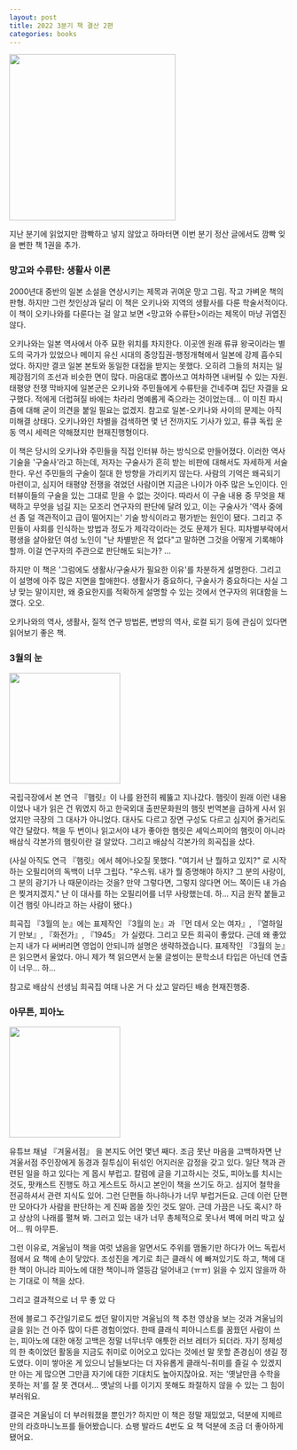 ```yaml
---
layout: post
title: 2022 3분기 책 결산 2편
categories: books
---
```


<img src="{{ site.baseurl }}/thumbnails/221013_books/망고와수류탄.jpeg" width="300" />

지난 분기에 읽었지만 깜빡하고 넣지 않았고 하마터면 이번 분기 정산 글에서도 깜빡 잊을 뻔한 책 1권을 추가.

### 망고와 수류탄: 생활사 이론

2000년대 중반의 일본 소설을 연상시키는 제목과 귀여운 망고 그림. 작고 가벼운 책의 판형. 하지만 그런 첫인상과 달리 이 책은 오키나와 지역의 생활사를 다룬 학술서적이다. 이 책이 오키나와를 다룬다는 걸 알고 보면 <망고와 수류탄>이라는 제목이 마냥 귀엽진 않다. 

오키나와는 일본 역사에서 아주 묘한 위치를 차지한다. 이곳엔 원래 류큐 왕국이라는 별도의 국가가 있었으나 메이지 유신 시대의 중앙집권-행정개혁에서 일본에 강제 흡수되었다. 하지만 결코 일본 본토와 동일한 대접을 받지는 못했다. 오히려 그들의 처지는 일제강점기의 조선과 비슷한 면이 많다. 마음대로 뽑아쓰고 여차하면 내버릴 수 있는 자원. 태평양 전쟁 막바지에 일본군은 오키나와 주민들에게 수류탄을 건네주며 집단 자결을 요구했다. 적에게 더럽혀질 바에는 차라리 명예롭게 죽으라는 것이었는데... 이 미친 파시즘에 대해 굳이 의견을 붙일 필요는 없겠지. 참고로 일본-오키나와 사이의 문제는 아직 미해결 상태다. 오키나와인 차별을 검색하면 몇 년 전까지도 기사가 있고, 류큐 독립 운동 역시 세력은 약해졌지만 현재진행형이다.

이 책은 당시의 오키나와 주민들을 직접 인터뷰 하는 방식으로 만들어졌다. 이러한 역사 기술을 '구술사'라고 하는데, 저자는 구술사가 흔히 받는 비판에 대해서도 자세하게 서술한다. 우선 주민들의 구술이 절대 한 방향을 가리키지 않는다. 사람의 기억은 왜곡되기 마련이고, 심지어 태평양 전쟁을 겪었던 사람이면 지금은 나이가 아주 많은 노인이다. 인터뷰이들의 구술을 있는 그대로 믿을 수 없는 것이다. 따라서 이 구술 내용 중 무엇을 채택하고 무엇을 넘길 지는 모조리 연구자의 판단에 달려 있고, 이는 구술사가 '역사 중에선 좀 덜 객관적이고 급이 떨어지는' 기술 방식이라고 평가받는 원인이 됐다. 그리고 주민들이 사회를 인식하는 방법과 정도가 제각각이라는 것도 문제가 된다. 피차별부락에서 평생을 살아왔던 여성 노인이 "난 차별받은 적 없다"고 말하면 그것을 어떻게 기록해야 할까. 이걸 연구자의 주관으로 판단해도 되는가? ... 

하지만 이 책은 '그럼에도 생활사/구술사가 필요한 이유'를 차분하게 설명한다. 그리고 이 설명에 아주 많은 지면을 할애한다. 생활사가 중요하다, 구술사가 중요하다는 사실 그냥 맞는 말이지만, 왜 중요한지를 적확하게 설명할 수 있는 것에서 연구자의 위대함을 느꼈다. 오오.

오키나와의 역사, 생활사, 질적 연구 방법론, 변방의 역사, 로컬 되기 등에 관심이 있다면 읽어보기 좋은 책.


### 3월의 눈
<img src="{{ site.baseurl }}/thumbnails/221013_books/3월의눈.jpeg" width="200" />

국립극장에서 본 연극 『햄릿』이 나를 완전히 꿰뚫고 지나갔다. 햄릿이 원래 이런 내용이었나 내가 읽은 건 뭐였지 하고 한국외대 출판문화원의 햄릿 번역본을 급하게 사서 읽었지만 극장의 그 대사가 아니었다. 대사도 다르고 장면 구성도 다르고 심지어 줄거리도 약간 달랐다. 책을 두 번이나 읽고서야 내가 좋아한 햄릿은 셰익스피어의 햄릿이 아니라 배삼식 각본가의 햄릿이란 걸 알았다. 그리고 배삼식 각본가의 희곡집을 샀다.

(사실 아직도 연극 『햄릿』에서 헤어나오질 못했다. "여기서 난 뭘하고 있지?" 로 시작하는 오필리어의 독백이 너무 그립다. "우스워. 내가 뭘 증명해야 하지? 그 분의 사랑이, 그 분의 광기가 나 때문이라는 것을? 만약 그렇다면, 그렇지 않다면 어느 쪽이든 내 가슴은 찢겨지겠지." 난 이 대사를 하는 오필리어를 너무 사랑했는데. 하... 지금 원작 붙들고 이건 햄릿 아니라고 하는 사람이 됐다.)

희곡집 『3월의 눈』에는 표제작인 『3월의 눈』과 『먼 데서 오는 여자』, 『열하일기 만보』, 『화전가』, 『1945』 가 실렸다. 그리고 모든 희곡이 좋았다. 근데 왜 좋았는지 내가 다 써버리면 영업이 안되니까 설명은 생략하겠습니다. 표제작인 『3월의 눈』은 읽으면서 울었다. 아니 제가 책 읽으면서 눈물 글썽이는 문학소녀 타입은 아닌데 연출이 너무... 하... 

참고로 배삼식 선생님 희곡집 여태 나온 거 다 샀고 알라딘 배송 현재진행중. 

### 아무튼, 피아노
<img src="{{ site.baseurl }}/thumbnails/221013_books/아무튼피아노.jpeg" width="200" />

유튜브 채널 『겨울서점』 을 본지도 어언 몇년 째다. 조금 못난 마음을 고백하자면 난 겨울서점 주인장에게 동경과 질투심이 뒤섞인 어지러운 감정을 갖고 있다. 일단 책과 관련된 일을 하고 있다는 게 몹시 부럽고. 칼럼에 글을 기고하시는 것도, 피아노를 치시는 것도, 팟캐스트 진행도 하고 게스트도 하시고 본인이 책을 쓰기도 하고. 심지어 철학을 전공하셔서 관련 지식도 있어. 그런 단편들 하나하나가 너무 부럽거든요. 근데 이런 단편만 모아다가 사람을 판단하는 게 진짜 몹쓸 짓인 것도 알아. 근데 가끔은 나도 혹시? 하고 상상의 나래를 펼쳐 봐. 그러고 있는 내가 너무 총체적으로 못나서 벽에 머리 박고 싶어... 뭐 아무튼.

그런 이유로, 겨울님이 책을 여럿 냈음을 알면서도 주위를 맴돌기만 하다가 어느 독립서점에서 요 책에 손이 닿았다. 조성진을 계기로 최근 클래식 에 빠져있기도 하고, 책에 대한 책이 아니라 피아노에 대한 책이니까 열등감 덜어내고 (ㅠㅠ) 읽을 수 있지 않을까 하는 기대로 이 책을 샀다. 

그리고 결과적으로 너 무 좋 았 다 

전에 블로그 주간일기로도 썼던 말이지만 겨울님의 책 추천 영상을 보는 것과 겨울님의 글을 읽는 건 아주 많이 다른 경험이었다. 한때 클래식 피아니스트를 꿈꿨던 사람이 쓰는, 피아노에 대한 애정 고백은 정말 너무너무 애틋한 러브 레터가 되더라. 자기 정체성의 한 축이었던 활동을 지금도 취미로 이어오고 있다는 것에선 말 못할 존경심이 생길 정도였다. 이미 쌓아온 게 있으니 남들보다는 더 자유롭게 클래식-취미를 즐길 수 있겠지만 아는 게 많으면 그만큼 자기에 대한 기대치도 높아지잖아요. 저는 '옛날만큼 수학을 못하는 저'를 잘 못 견뎌서... 옛날의 나를 이기지 못해도 좌절하지 않을 수 있는 그 힘이 부러워요. 

결국은 겨울님이 더 부러워졌을 뿐인가?
하지만 이 책은 정말 재밌었고, 덕분에 지메르만의 라흐마니노프를 들어봤습니다. 쇼팽 발라드 4번도 요 책 덕분에 조금 더 좋아하게 됐어요.
